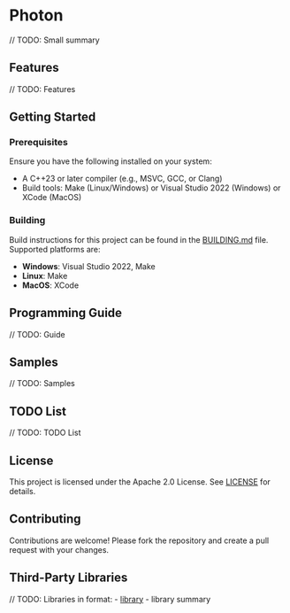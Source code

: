 # Photon

// TODO: Small summary

## Features

// TODO: Features

## Getting Started

### Prerequisites

Ensure you have the following installed on your system:
- A C++23 or later compiler (e.g., MSVC, GCC, or Clang)
- Build tools: Make (Linux/Windows) or Visual Studio 2022 (Windows) or XCode (MacOS)

### Building

Build instructions for this project can be found in the [BUILDING.md](BUILDING.md) file. Supported platforms are:
- **Windows**: Visual Studio 2022, Make
- **Linux**: Make
- **MacOS**: XCode

## Programming Guide

// TODO: Guide

## Samples

// TODO: Samples

## TODO List

// TODO: TODO List

## License

This project is licensed under the Apache 2.0 License. See [LICENSE](LICENSE.txt) for details.

## Contributing

Contributions are welcome! Please fork the repository and create a pull request with your changes.

## Third-Party Libraries
// TODO: Libraries in format: - [library](https://github.com/owner/library) - library summary
